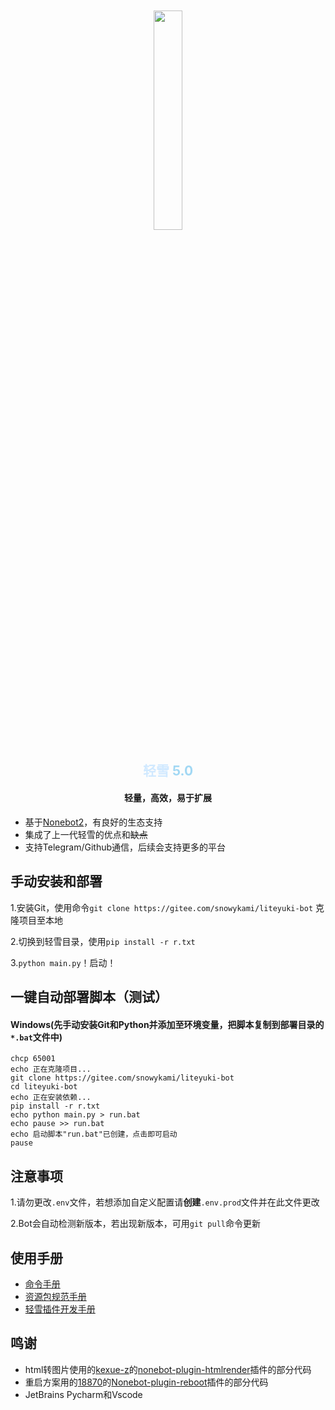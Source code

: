 <div align="center">
    <img src="https://nya.liteyuki.icu:809/static/img/liteyuki_icon.png" style="width: 30%; margin-top:10%;">
</div>
<div align=center>
    <h2>
        <font color="#d0e9ff">
            轻雪
        </font>
        <font color="#a2d8f4">
            5.0
        </font>
    </h2>
</div>
<div align=center><h4>轻量，高效，易于扩展</h4></div>

- 基于[Nonebot2]("https://github.com/nonebot/nonebot2")，有良好的生态支持
- 集成了上一代轻雪的优点和~~缺点~~
- 支持Telegram/Github通信，后续会支持更多的平台

## 手动安装和部署

1.安装Git，使用命令`git clone https://gitee.com/snowykami/liteyuki-bot` 克隆项目至本地

2.切换到轻雪目录，使用`pip install -r r.txt`

3.`python main.py`！启动！

## 一键自动部署脚本（测试）

#### Windows(先手动安装Git和Python并添加至环境变量，把脚本复制到部署目录的`*.bat`文件中)

```commandline
chcp 65001
echo 正在克隆项目...
git clone https://gitee.com/snowykami/liteyuki-bot
cd liteyuki-bot
echo 正在安装依赖...
pip install -r r.txt
echo python main.py > run.bat
echo pause >> run.bat
echo 启动脚本"run.bat"已创建，点击即可启动
pause
```

## 注意事项

1.请勿更改`.env`文件，若想添加自定义配置请**创建**`.env.prod`文件并在此文件更改

2.Bot会自动检测新版本，若出现新版本，可用`git pull`命令更新

## 使用手册

- [命令手册](docs/command.md)
- [资源包规范手册](docs/resource.md)
- [轻雪插件开发手册](docs/dev.md)

## 鸣谢

- html转图片使用的[kexue-z](https://github.com/kexue-z)的[nonebot-plugin-htmlrender](https://github.com/kexue-z/nonebot-plugin-htmlrender)插件的部分代码
- 重启方案用的[18870](https://github.com/18870)的[Nonebot-plugin-reboot](https://github.com/18870/nonebot-plugin-reboot)插件的部分代码
- JetBrains Pycharm和Vscode